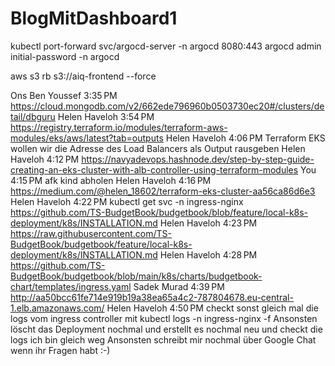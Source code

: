 # BlogMitDashboard1



kubectl port-forward svc/argocd-server -n argocd 8080:443
argocd admin initial-password -n argocd

aws s3 rb s3://aiq-frontend --force

Ons Ben Youssef
3:35 PM
https://cloud.mongodb.com/v2/662ede796960b0503730ec20#/clusters/detail/dbguru
Helen Haveloh
3:54 PM
https://registry.terraform.io/modules/terraform-aws-modules/eks/aws/latest?tab=outputs
Helen Haveloh
4:06 PM
Terraform EKS wollen wir die Adresse des Load Balancers als Output rausgeben
Helen Haveloh
4:12 PM
https://navyadevops.hashnode.dev/step-by-step-guide-creating-an-eks-cluster-with-alb-controller-using-terraform-modules
You
4:15 PM
afk kind abholen
Helen Haveloh
4:16 PM
https://medium.com/@helen_18602/terraform-eks-cluster-aa56ca86d6e3
Helen Haveloh
4:22 PM
kubectl get svc -n ingress-nginx
https://github.com/TS-BudgetBook/budgetbook/blob/feature/local-k8s-deployment/k8s/INSTALLATION.md
Helen Haveloh
4:23 PM
https://raw.githubusercontent.com/TS-BudgetBook/budgetbook/feature/local-k8s-deployment/k8s/INSTALLATION.md
Helen Haveloh
4:28 PM
https://github.com/TS-BudgetBook/budgetbook/blob/main/k8s/charts/budgetbook-chart/templates/ingress.yaml
Sadek Murad
4:39 PM
http://aa50bcc61fe714e919b19a38ea65a4c2-787804678.eu-central-1.elb.amazonaws.com/
Helen Haveloh
4:50 PM
checkt sonst gleich mal die logs vom ingress controller mit 
kubectl logs -n ingress-nginx <nginx-ingress-controller-pod> -f
Ansonsten löscht das Deployment nochmal und erstellt es nochmal neu und checkt die logs
ich bin gleich weg
Ansonsten schreibt mir nochmal über Google Chat wenn ihr Fragen habt :-)